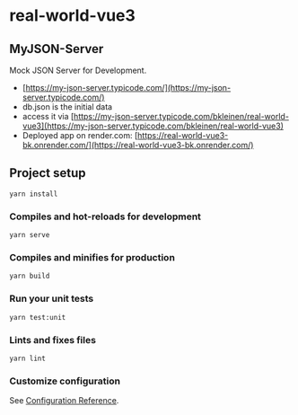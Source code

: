 # real-world-vue3

## MyJSON-Server

Mock JSON Server for Development.

* [https://my-json-server.typicode.com/](https://my-json-server.typicode.com/)
* db.json is the initial data
* access it via [https://my-json-server.typicode.com/bkleinen/real-world-vue3](https://my-json-server.typicode.com/bkleinen/real-world-vue3)
* Deployed app on render.com: [https://real-world-vue3-bk.onrender.com/](https://real-world-vue3-bk.onrender.com/)

## Project setup
```
yarn install
```

### Compiles and hot-reloads for development
```
yarn serve
```

### Compiles and minifies for production
```
yarn build
```

### Run your unit tests
```
yarn test:unit
```

### Lints and fixes files
```
yarn lint
```

### Customize configuration
See [Configuration Reference](https://cli.vuejs.org/config/).
